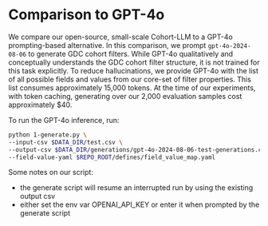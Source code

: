 # Comparison to GPT-4o

We compare our open-source, small-scale Cohort-LLM to a GPT-4o prompting-based alternative. In this comparison, we prompt `gpt-4o-2024-08-06` to generate GDC cohort filters. While GPT-4o qualitatively and conceptually understands the GDC cohort filter structure, it is not trained for this task explicitly. To reduce hallucinations, we provide GPT-4o with the list of all possible fields and values from our core-set of filter properties. This list consumes approximately 15,000 tokens. At the time of our experiments, with token caching, generating over our 2,000 evaluation samples cost approximately $40.

To run the GPT-4o inference, run:
```bash
python 1-generate.py \
--input-csv $DATA_DIR/test.csv \
--output-csv $DATA_DIR/generations/gpt-4o-2024-08-06-test-generations.csv \
--field-value-yaml $REPO_ROOT/defines/field_value_map.yaml
```

Some notes on our script:
* the generate script will resume an interrupted run by using the existing output csv
* either set the env var OPENAI_API_KEY or enter it when prompted by the generate script
